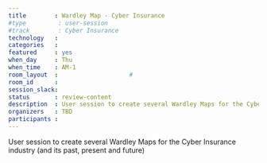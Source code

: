 ```yaml
---
title        : Wardley Map - Cyber Insurance
#type         : user-session
#track        : Cyber Insurance
technology   :
categories   :
featured     : yes
when_day     : Thu
when_time    : AM-1
room_layout  :                    #
room_id      :
session_slack:
status       : review-content
description  : User session to create several Wardley Maps for the Cyber Insurance industry (and its past, present and future)
organizers   : TBD
participants :
---
```


User session to create several Wardley Maps for the Cyber Insurance industry (and its past, present and future)